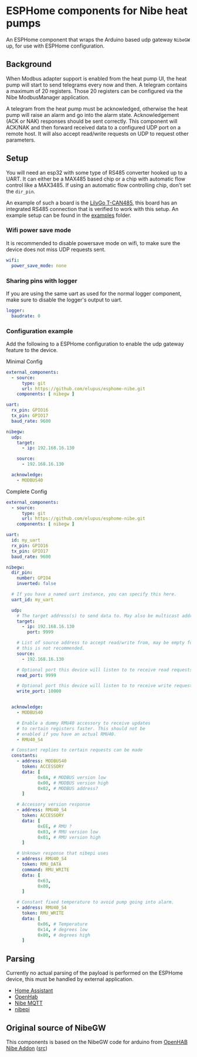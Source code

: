 # ESPHome components for Nibe heat pumps

An ESPHome component that wraps the Arduino based udp gateway `NibeGW` up, for use with ESPHome configuration.

## Background

When Modbus adapter support is enabled from the heat pump UI, the heat pump will start to send telegrams every now and then. A telegram contains a maximum of 20 registers. Those 20 registers can be configured via the Nibe ModbusManager application.

A telegram from the heat pump must be acknowledged, otherwise the heat pump will raise an alarm and go into the alarm state. Acknowledgement (ACK or NAK) responses should be sent correctly. This component will ACK/NAK and then forward received data to a configured UDP port on a remote host. It will also accept read/write requests on UDP to request other parameters.

## Setup

You will need an esp32 with some type of RS485 converter hooked up to a UART. It can either be a MAX485 based chip or a chip with automatic flow control like a MAX3485. If using an automatic flow controlling chip, don't set the `dir_pin`.

An example of such a board is the [LilyGo T-CAN485](https://github.com/Xinyuan-LilyGO/T-CAN485), this board has an integrated RS485 connection that is verified to work with this setup. An example setup can be found in the [examples](./examples) folder.

### Wifi power save mode
It is recommended to disable powersave mode on wifi, to make sure the device does not miss UDP requests sent.

```yaml
wifi:
  power_save_mode: none
```
### Sharing pins with logger
If you are using the same uart as used for the normal logger component, make sure to disable the logger's output to uart.

```yaml
logger:
  baudrate: 0
```

### Configuration example

Add the following to a ESPHome configuration to enable the udp gateway feature to the device.

Minimal Config

```yaml
external_components:
  - source: 
      type: git
      url: https://github.com/elupus/esphome-nibe.git
    components: [ nibegw ]

uart:
  rx_pin: GPIO16
  tx_pin: GPIO17
  baud_rate: 9600

nibegw:
  udp:
    target:
      - ip: 192.168.16.130

    source:
      - 192.168.16.130

  acknowledge:
    - MODBUS40
```

Complete Config

```yaml
external_components:
  - source: 
      type: git
      url: https://github.com/elupus/esphome-nibe.git
    components: [ nibegw ]

uart:
  id: my_uart
  rx_pin: GPIO16
  tx_pin: GPIO17
  baud_rate: 9600

nibegw:
  dir_pin:
    number: GPIO4
    inverted: false

  # If you have a named uart instance, you can specify this here.
  uart_id: my_uart

  udp:
    # The target address(s) to send data to. May also be multicast addresses.
    target:
      - ip: 192.168.16.130
        port: 9999

    # List of source address to accept read/write from, may be empty for no filter, but
    # this is not recommended.
    source:
      - 192.168.16.130

    # Optional port this device will listen to to receive read requests. Defaults to 9999
    read_port: 9999

    # Optional port this device will listen to to receive write request. Defaults to 10000
    write_port: 10000


  acknowledge:
    - MODBUS40

    # Enable a dummy RMU40 accessory to receive updates
    # to certain registers faster. This should not be
    # enabled if you have an actual RMU40.
    - RMU40_S4

  # Constant replies to certain requests can be made
  constants:
    - address: MODBUS40
      token: ACCESSORY
      data: [
            0x0A, # MODBUS version low
            0x00, # MODBUS version high
            0x02, # MODBUS address?
      ]

    # Accessory version response
    - address: RMU40_S4
      token: ACCESSORY
      data: [
            0xEE, # RMU ?
            0x03, # RMU version low
            0x01, # RMU version high
      ]

    # Unknown response that nibepi uses
    - address: RMU40_S4
      token: RMU_DATA
      command: RMU_WRITE
      data: [
            0x63,
            0x00,
      ]

    # Constant fixed temperature to avoid pump going into alarm.
    - address: RMU40_S4
      token: RMU_WRITE
      data: [
            0x06, # Temperature
            0x14, # degrees low
            0x00, # degrees high
      ]
```

## Parsing

Currently no actual parsing of the payload is performed on the ESPHome device, this must be handled by external application.

* [Home Assistant](https://www.home-assistant.io/integrations/nibe_heatpump)
* [OpenHab](https://www.openhab.org/addons/bindings/nibeheatpump)
* [Nibe MQTT](https://github.com/yozik04/nibe-mqtt)
* [nibepi](https://github.com/anerdins/nibepi)

## Original source of NibeGW

This components is based on the NibeGW code for arduino from [OpenHAB Nibe Addon](https://www.openhab.org/addons/bindings/nibeheatpump/#prerequisites) ([src](https://github.com/openhab/openhab-addons/tree/main/bundles/org.openhab.binding.nibeheatpump/contrib/NibeGW/Arduino/NibeGW))
